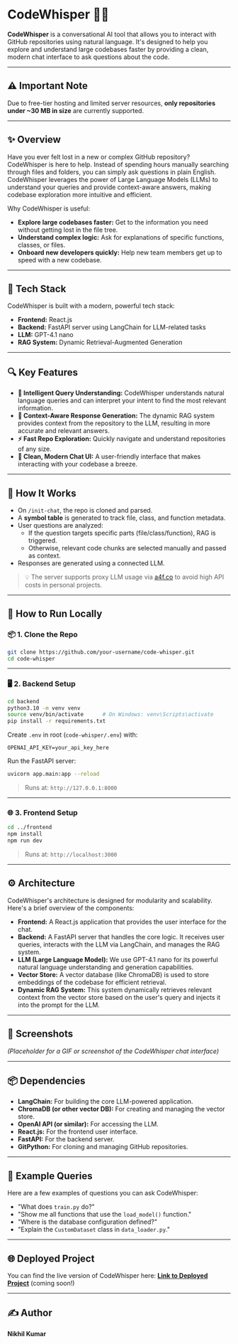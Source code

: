 # CodeWhisper 🧠💬

**CodeWhisper** is a conversational AI tool that allows you to interact with GitHub repositories using natural language. It's designed to help you explore and understand large codebases faster by providing a clean, modern chat interface to ask questions about the code.

---
## ⚠️ Important Note

Due to free-tier hosting and limited server resources, **only repositories under ~30 MB in size** are currently supported.  

---

## ✨ Overview

Have you ever felt lost in a new or complex GitHub repository? CodeWhisper is here to help. Instead of spending hours manually searching through files and folders, you can simply ask questions in plain English. CodeWhisper leverages the power of Large Language Models (LLMs) to understand your queries and provide context-aware answers, making codebase exploration more intuitive and efficient.

Why CodeWhisper is useful:
- **Explore large codebases faster:** Get to the information you need without getting lost in the file tree.
- **Understand complex logic:** Ask for explanations of specific functions, classes, or files.
- **Onboard new developers quickly:** Help new team members get up to speed with a new codebase.

---

## 🧰 Tech Stack

CodeWhisper is built with a modern, powerful tech stack:

-   **Frontend:** React.js
-   **Backend:** FastAPI server using LangChain for LLM-related tasks
-   **LLM:** GPT-4.1 nano
-   **RAG System:** Dynamic Retrieval-Augmented Generation

---

## 🔍 Key Features

-   **🧠 Intelligent Query Understanding:** CodeWhisper understands natural language queries and can interpret your intent to find the most relevant information.
-   **📂 Context-Aware Response Generation:** The dynamic RAG system provides context from the repository to the LLM, resulting in more accurate and relevant answers.
-   **⚡ Fast Repo Exploration:** Quickly navigate and understand repositories of any size.
-   **💬 Clean, Modern Chat UI:** A user-friendly interface that makes interacting with your codebase a breeze.

---

## 🧠 How It Works

- On `/init-chat`, the repo is cloned and parsed.
- A **symbol table** is generated to track file, class, and function metadata.
- User questions are analyzed:
  - If the question targets specific parts (file/class/function), RAG is triggered.
  - Otherwise, relevant code chunks are selected manually and passed as context.
- Responses are generated using a connected LLM.

> 💡 The server supports proxy LLM usage via [a4f.co](https://www.a4f.co/) to avoid high API costs in personal projects.

---

## 🚀 How to Run Locally
### 📦 1. Clone the Repo

```bash
git clone https://github.com/your-username/code-whisper.git
cd code-whisper
```

---

### 🖥️ 2. Backend Setup

```bash
cd backend
python3.10 -m venv venv
source venv/bin/activate      # On Windows: venv\Scripts\activate
pip install -r requirements.txt
```

Create `.env` in root (`code-whisper/.env`) with:
```env
OPENAI_API_KEY=your_api_key_here
```

Run the FastAPI server:
```bash
uvicorn app.main:app --reload
```

> Runs at: `http://127.0.0.1:8000`

---

### 🌐 3. Frontend Setup

```bash
cd ../frontend
npm install
npm run dev
```

> Runs at: `http://localhost:3000`

---

## ⚙️ Architecture

CodeWhisper's architecture is designed for modularity and scalability. Here's a brief overview of the components:

-   **Frontend:** A React.js application that provides the user interface for the chat.
-   **Backend:** A FastAPI server that handles the core logic. It receives user queries, interacts with the LLM via LangChain, and manages the RAG system.
-   **LLM (Large Language Model):** We use GPT-4.1 nano for its powerful natural language understanding and generation capabilities.
-   **Vector Store:** A vector database (like ChromaDB) is used to store embeddings of the codebase for efficient retrieval.
-   **Dynamic RAG System:** This system dynamically retrieves relevant context from the vector store based on the user's query and injects it into the prompt for the LLM.

---

## 📸 Screenshots

*(Placeholder for a GIF or screenshot of the CodeWhisper chat interface)*

---

## 📦 Dependencies

-   **LangChain:** For building the core LLM-powered application.
-   **ChromaDB (or other vector DB):** For creating and managing the vector store.
-   **OpenAI API (or similar):** For accessing the LLM.
-   **React.js:** For the frontend user interface.
-   **FastAPI:** For the backend server.
-   **GitPython:** For cloning and managing GitHub repositories.

---

## 🤖 Example Queries

Here are a few examples of questions you can ask CodeWhisper:

-   "What does `train.py` do?"
-   "Show me all functions that use the `load_model()` function."
-   "Where is the database configuration defined?"
-   "Explain the `CustomDataset` class in `data_loader.py`."

---

## 🌐 Deployed Project

You can find the live version of CodeWhisper here:
[**Link to Deployed Project**](https://your-deployment-link.com) (coming soon!)

---

## ✍️ Author
**Nikhil Kumar**
